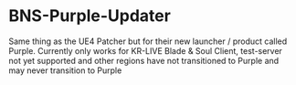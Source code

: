 # BNS-Purple-Updater
 Same thing as the UE4 Patcher but for their new launcher / product called Purple.
 Currently only works for KR-LIVE Blade & Soul Client, test-server not yet supported and other regions have not transitioned to Purple and may never transition to Purple

